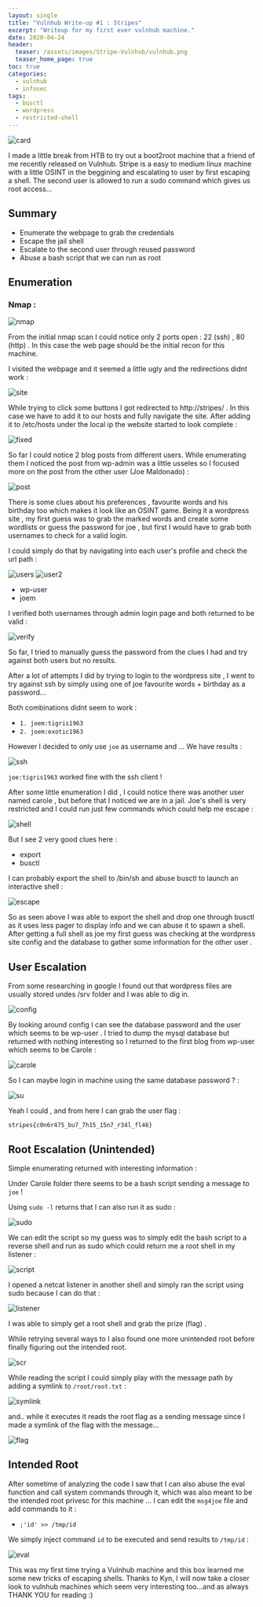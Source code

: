 ```yaml
---
layout: single
title: "Vulnhub Write-up #1 : Stripes"
excerpt: "Writeup for my first ever vulnhub machine."
date: 2020-04-24
header:
  teaser: /assets/images/Stripe-Vulnhub/vulnhub.png
  teaser_home_page: true
toc: true
categories:
  - vulnhub
  - infosec
tags:
  - busctl  
  - wordpress
  - restricted-shell
---
```



![card](https://raw.githubusercontent.com/pi0x73/pi0x73.github.io/master/assets/images/Stripe-Vulnhub/logo.png)

I made a little break from HTB to try out a boot2root machine that a friend of me recently released on Vulnhub. Stripe is a easy to medium linux machine with a little OSINT in the beggining and escalating to user by first escaping a shell. The second user is allowed to run a sudo command which gives us root access...

## Summary 

- Enumerate the webpage to grab the credentials
- Escape the jail shell
- Escalate to the second user through reused password
- Abuse a bash script that we can run as root 

## Enumeration 
### Nmap :

![nmap](https://raw.githubusercontent.com/pi0x73/pi0x73.github.io/master/assets/images/Stripe-Vulnhub/1.png)


From the initial nmap scan I could notice only 2 ports open : 22 (ssh) , 80 (http) . 
In this case the web page should be the initial recon for this machine.

I visited the webpage and it seemed a little ugly and the redirections didnt work : 

![site](https://raw.githubusercontent.com/pi0x73/pi0x73.github.io/master/assets/images/Stripe-Vulnhub/2.png)

While trying to click some buttons I got redirected to http://stripes/ . In this case we have to add it to our hosts and fully navigate the site.
After adding it to /etc/hosts under the local ip the website started to look complete : 

![fixed](https://raw.githubusercontent.com/pi0x73/pi0x73.github.io/master/assets/images/Stripe-Vulnhub/3.png)

So far I could notice 2 blog posts from different users. While enumerating them I noticed the post from wp-admin was a little usseles so I focused more on the post from the other user (Joe Maldonado) :

![post](https://raw.githubusercontent.com/pi0x73/pi0x73.github.io/master/assets/images/Stripe-Vulnhub/4.png)

There is some clues about his preferences , favourite words and his birthday too which makes it look like an OSINT game.
Being it a wordpress site , my first guess was to grab the marked words and create some wordlists or guess the password for joe , but first I would have to grab both usernames to check for a valid login.

I could simply do that by navigating into each user's profile and check the url path :

![users](https://raw.githubusercontent.com/pi0x73/pi0x73.github.io/master/assets/images/Stripe-Vulnhub/5.png)
![user2](https://raw.githubusercontent.com/pi0x73/pi0x73.github.io/master/assets/images/Stripe-Vulnhub/6.png)

- wp-user 
- joem

I verified both usernames through admin login page and both returned to be valid :

![verify](https://raw.githubusercontent.com/pi0x73/pi0x73.github.io/master/assets/images/Stripe-Vulnhub/7.png)

So far, I tried to manually guess the password from the clues I had and try against both users but no results. 

After a lot of attempts I did by trying to login to the wordpress site , I went to try against ssh by simply using one of joe favourite words + birthday as a password...

Both combinations didnt seem to work : 
- ```1. joem:tigris1963```
- ```2. joem:exotic1963```

However I decided to only use ```joe``` as username and ... We have results : 

![ssh](https://raw.githubusercontent.com/pi0x73/pi0x73.github.io/master/assets/images/Stripe-Vulnhub/8.png)

```joe:tigris1963``` worked fine with the ssh client !

After some little enumeration I did , I could notice there was another user named carole , but before that I noticed we are in a jail. Joe's shell is very restricted and I could run just few commands which could help me escape :

![shell](https://raw.githubusercontent.com/pi0x73/pi0x73.github.io/master/assets/images/Stripe-Vulnhub/9.png)

But I see 2 very good clues here :

- export
- busctl

I can probably export the shell to /bin/sh and abuse busctl to launch an interactive shell : 

![escape](https://raw.githubusercontent.com/pi0x73/pi0x73.github.io/master/assets/images/Stripe-Vulnhub/10.png)

So as seen above I was able to export the shell and drop one through busctl as it uses less pager to display info and we can abuse it to spawn a shell.
After getting a full shell as joe my first guess was checking at the wordpress site config and the database to gather some information for the other user .

## User Escalation 

From some researching in google I found out that wordpress files are usually stored undes /srv folder and I was able to dig in. 

![config](https://raw.githubusercontent.com/pi0x73/pi0x73.github.io/master/assets/images/Stripe-Vulnhub/11.png)

By looking around config I can see the database password and the user which seems to be wp-user .
I tried to dump the mysql database but returned with nothing interesting so I returned to the first blog from wp-user which seems to be Carole :

![carole](https://raw.githubusercontent.com/pi0x73/pi0x73.github.io/master/assets/images/Stripe-Vulnhub/12.png)

So I can maybe login in machine using the same database password ? :

![su](https://raw.githubusercontent.com/pi0x73/pi0x73.github.io/master/assets/images/Stripe-Vulnhub/13.png)

Yeah I could , and from here I can grab the user flag :

```stripes{c0n6r475_bu7_7h15_15n7_r34l_fl46}```

## Root Escalation (Unintended)

Simple enumerating returned with interesting information :

  Under Carole folder there seems to be a bash script sending a message to ```joe``` !
  
  Using ```sudo -l``` returns that I can also run it as sudo :

![sudo](https://raw.githubusercontent.com/pi0x73/pi0x73.github.io/master/assets/images/Stripe-Vulnhub/14.png)

We can edit the script so my guess was to simply edit the bash script to a reverse shell and run as sudo which could return me a root shell in my listener : 

![script](https://raw.githubusercontent.com/pi0x73/pi0x73.github.io/master/assets/images/Stripe-Vulnhub/15.png)

I opened a netcat listener in another shell and simply ran the script using sudo because I can do that : 

![listener](https://raw.githubusercontent.com/pi0x73/pi0x73.github.io/master/assets/images/Stripe-Vulnhub/16.png)

I was able to simply get a root shell and grab the prize (flag) .

While retrying several ways to I also found one more unintended root before finally figuring out the intended root.

![scr](https://raw.githubusercontent.com/pi0x73/pi0x73.github.io/master/assets/images/Stripe-Vulnhub/17.png)

While reading the script I could simply play with the message path by adding a symlink to ``/root/root.txt`` :

![symlink](https://raw.githubusercontent.com/pi0x73/pi0x73.github.io/master/assets/images/Stripe-Vulnhub/18.png)

and.. while it executes it reads the root flag as a sending message since I made a symlink of the flag with the message...

![flag](https://raw.githubusercontent.com/pi0x73/pi0x73.github.io/master/assets/images/Stripe-Vulnhub/19.png)


## Intended Root 

After sometime of analyzing the code I saw that I can also abuse the eval function and call system commands through it, which was also meant to be the intended root privesc for this machine ...
I can edit the ``msg4joe`` file and add commands to it :

 - ```;'id' >> /tmp/id```
 
 We simply inject command ``id`` to be executed and send results to ``/tmp/id`` : 
 
 ![eval](https://raw.githubusercontent.com/pi0x73/pi0x73.github.io/master/assets/images/Stripe-Vulnhub/20.png)



This was my first time trying a Vulnhub machine and this box learned me some new tricks of escaping shells.
Thanks to Kyn, I will now take a closer look to vulnhub machines which seem very interesting too...and as always 
THANK YOU for reading :)

